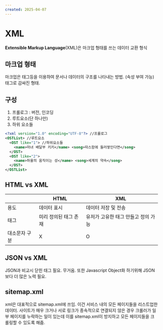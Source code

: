 ```yaml
---
created: 2025-04-07
---
```

# XML

**Extensible Markup Language**(XML)은 마크업 형태를 쓰는 데이터 교환 형식

## 마크업 형태
마크업은 태그등을 이용하여 문서나 데이터의 구조를 나타내는 방법. (속성 부여 가능) 태그로 감싸진 형태.

## 구성

1. 프롤로그 : 버전, 인코딩
2. 루트요소(단 하나만)
3. 하위 요소들
```xml
<?xml version="1.0" encoding="UTF-8"?> //프롤로그
<OSTList> //루트요소
  <OST like="1"> //하위요소들
    <name>마녀 배달부 키키</name> <song>따스함에 둘러쌓인다면</song>
  </OST>
  <OST like="2">
    <name>하울의 움직이는 성</name> <song>세계의 약속</song>
  </OST>
</OSTList>
```
## HTML vs XML

|         | HTML         | XML                  |
| ------- | ------------ | -------------------- |
| 용도      | 데이터 표시       | 데이터 저장 및 전송          |
| 태그      | 미리 정의된 태그 존재 | 유저가 고유한 태그 만들고 정의 가능 |
| 대소문자 구분 | X            | O                    |
## JSON vs XML
JSON과 비교시 닫힌 태그 필요. 무거움. 또한 Javascript Object화 하기위해 JSON 보다 더 많은 노력 필요.

## sitemap.xml
xml은 대표적으로 sitemap.xml에 쓰임. 이건 서비스 내의 모든 페이지들을 리스트업한 데이터. 사이트가 매우 크거나 서로 링크가 종속적으로 연결되지 않은 경우 크롤러가 일부 페이지를 누락하는 일이 있는데 이를 sitemap.xml이 방지하고 모든 페이지들을 크롤링할 수 있도록 해줌.